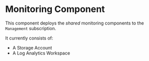 # Monitoring Component

This component deploys the *shared* monitoring components to the `Management` subscription.

It currently consists of:

- A Storage Account
- A Log Analytics Workspace

